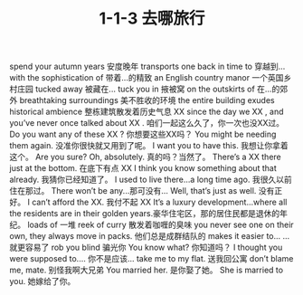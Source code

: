 ﻿---
title: 1-1-3 去哪旅行
---

spend your autumn years  安度晚年 
transports one back in time to 穿越到... 
with the sophistication of 带着...的精致 
an English country manor 一个英国乡村庄园 
tucked away 被藏在... 
tuck you in 掖被窝
 on the outskirts of 在...的郊外 
breathtaking surroundings 美不胜收的环境
the entire building exudes historical ambience  整栋建筑散发着历史气息 
XX since the day we XX , and you’ve never once talked about XX . 咱们一起这么久了，你一次也没XX过。 
Do you want any of these XX ?  你想要这些XX吗？
You might be needing them again. 没准你很快就又用到了呢。 
I want you to have this.  我想让你拿着这个。 
Are you sure? Oh, absolutely. 真的吗？当然了。
There’s a XX there just at the bottom. 在底下有点 XX
I think you know something about that already. 我猜你已经知道了。
I used to live there...a long time ago. 我很久以前住在那过。 
There won’t be any...那可没有...
Well, that’s just as well. 没有正好。
I can’t afford the XX. 我付不起 XX 
It’s a luxury development...where all the residents are in their golden years.豪华住宅区，那的居住民都是退休的年纪。 
loads of  一堆 
reek of curry 散发着咖喱的臭味
you never see one on their own, they always move in packs. 他们总是成群结队的
makes it easier to...  ...就更容易了
rob you blind 骗光你 
You know what?  你知道吗？
I thought you were supposed to.... 你不是应该...
take me to my flat. 送我回公寓 
don’t blame me, mate.  别怪我啊大兄弟
You married her.  是你娶了她。
She is married to you. 她嫁给了你。 






